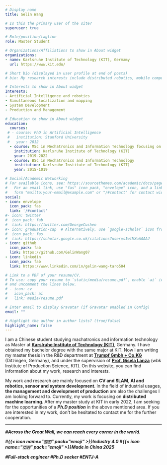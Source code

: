 ```yaml
---
# Display name
title: Gelin Wang

# Is this the primary user of the site?
superuser: true

# Role/position/tagline
role: Master Student

# Organizations/Affiliations to show in About widget
organizations:
- name: Karlsruhe Institute of Technology (KIT), Germamy
  url: https://www.kit.edu/

# Short bio (displayed in user profile at end of posts)
# bio: My research interests include distributed robotics, mobile computing and programmable matter.

# Interests to show in About widget
Interests:
- Artificial Intelligence and robotics
- Simultaneous localization and mapping
- System Development
- Production and Management

# Education to show in About widget
education:
  courses:
 # - course: PhD in Artificial Intelligence
 #   institution: Stanford University
 #   year: 2012
  - course: MSc in Mechatronics and Information Technology focusing on robotics 
    institution: Karlsruhe Institute of Technology (KIT)
    year: 2019-2022
  - course: BSc in Mechatronics and Information Technology
    institution: Karlsruhe Institute of Technology (KIT)
    year: 2015-1019

# Social/Academic Networking
# For available icons, see: https://sourcethemes.com/academic/docs/page-builder/#icons
#   For an email link, use "fas" icon pack, "envelope" icon, and a link in the
#   form "mailto:your-email@example.com" or "/#contact" for contact widget.
social:
- icon: envelope
  icon_pack: fas
  link: '/#contact'
#- icon: twitter
#  icon_pack: fab
#  link: https://twitter.com/GeorgeCushen
#- icon: graduation-cap  # Alternatively, use `google-scholar` icon from `ai` icon pack
#  icon_pack: fas
#  link: https://scholar.google.co.uk/citations?user=sIwtMXoAAAAJ
- icon: github
  icon_pack: fab
  link: https://github.com/GelinWang07
- icon: linkedin
  icon_pack: fab
  link: https://www.linkedin.com/in/gelin-wang-taro504

# Link to a PDF of your resume/CV.
# To use: copy your resume to `static/media/resume.pdf`, enable `ai` icons in `params.toml`, 
# and uncomment the lines below.
# - icon: cv
#   icon_pack: ai
#   link: media/resume.pdf

# Enter email to display Gravatar (if Gravatar enabled in Config)
email: ""

# Highlight the author in author lists? (true/false)
highlight_name: false
---
```

I am a Chinese student studying machatronics and information technology as Master at **[Karslruhe Institute of Technology (KIT)](https://www.kit.edu/)**, Germany. I have obtained my bachelor degree with the same major at KIT. Now I am writing my master thesis in the R&D department at **[Trumpf Gmbh + Co.KG](https://www.trumpf.com/)** (Ditzingen, Germany), and under the supervision of **[Prof. Gisela Lanza](https://www.wbk.kit.edu/21_90.php)** (wbk Institute of Production Science, KIT). On this website, you can find information about my work, research and interests. 

My work and research are mainly focused on **CV and SLAM, AI and robotics, sensor and system development**. In the field of industrial usages, **the management and development of production** are also the challenges I am looking forward to. Currently, my work is focusing on **distributed machine learning**. After my master study at KIT in early 2022, I am seeking for the opportunities of a ***Ph.D position*** in the above mentioned area. If you are interested in my work, don't be hesitated to contact me for the further cooperation.
***
***#Across the Great Wall, we can reach every corner in the world.***

***#{{< icon name=":de:" pack="emoji" >}}Industry 4.0 #{{< icon name=":cn:" pack="emoji" >}}Made in China 2025***

***#Full-stack engineer #Ph.D seeker #ENTJ-A***
